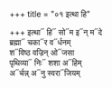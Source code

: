 +++
title = "०१ इत्था हि"

+++
इत्था᳓ हि᳓ सो᳓म इ᳓न् म᳓दे  
ब्रह्मा᳓ चका᳓र व᳓र्धनम्  
श᳓विष्ठ वज्रिन् ओ᳓जसा  
पृथिव्या᳓ निः᳓ शशा अ᳓हिम्  
अ᳓र्चन्न् अ᳓नु स्वरा᳓जियम्